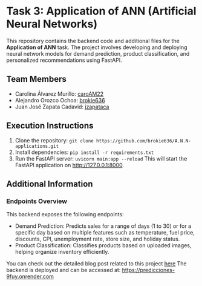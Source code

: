 # Task 3: Application of ANN (Artificial Neural Networks)

This repository contains the backend code and additional files for the **Application of ANN** task. The project involves developing and deploying neural network models for demand prediction, product classification, and personalized recommendations using FastAPI.

## Team Members
- Carolina Álvarez Murillo: [caroAM22](https://github.com/caroAM22)
- Alejandro Orozco Ochoa: [brokie636](https://github.com/brokie636)
- Juan José Zapata Cadavid: [jzapataca](https://github.com/jzapataca)

## Execution Instructions

1. Clone the repository: `git clone https://github.com/brokie636/A.N.N-applications.git`
2. Install dependencies: `pip install -r requirements.txt`
3. Run the FastAPI server: `uvicorn main:app --reload` This will start the FastAPI application on http://127.0.0.1:8000.
   
## Additional Information

### Endpoints Overview
This backend exposes the following endpoints:

- Demand Prediction: Predicts sales for a range of days (1 to 30) or for a specific day based on multiple features such as temperature, fuel price, discounts, CPI, unemployment rate, store size, and holiday status.
- Product Classification: Classifies products based on uploaded images, helping organize inventory efficiently.

You can check out the detailed blog post related to this project [here](https://www.notion.so/Aplicaciones-de-Redes-Neuronales-Artificiales-196da9d4b08880cf9c2debad99ae75cf)
The backend is deployed and can be accessed at: https://predicciones-9fuy.onrender.com
